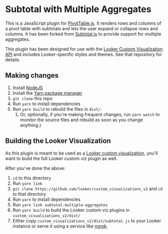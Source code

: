 # Subtotal with Multiple Aggregates

This is a JavaScript plugin for [PivotTable.js](https://pivottable.js.org/examples/). It renders rows and columns of a pivot table with subtotals and lets the user expand or collapse rows and columns. It has been forked from [Subtotal.js](http://nagarajanchinnasamy.com/subtotal) to provide support for multiple aggregates.

This plugin has been designed for use with the [Looker Custom Visualization API](https://github.com/looker/visualization-api-examples) and includes Looker-specific styles and themes. See that repository for details.

## Making changes

1. Install [NodeJS](https://nodejs.org/en/)
1. Install the [Yarn package manager](https://yarnpkg.com/lang/en/)
1. `git clone` this repo
1. Run `yarn` to install dependencies
1. Run `yarn build` to rebuild the files in `dist/`.
   1. Or, optionally, if you're making frequent changes, run `yarn watch` to monitor the source files and rebuild as soon as you change anything.)

## Building the Looker Visualization

As this plugin is meant to be used as a [Looker custom visualization](https://github.com/looker/custom_visualizations_v2), you'll want to build the full Looker custom viz plugin as well.

After you've done the above:

1. `cd` to this directory
1. Run `yarn link`
1. `git clone https://github.com/looker/custom_visualizations_v2` and `cd` to that directory
1. Run `yarn` to install dependencies
1. Run `yarn link subtotal-multiple-aggregates`
1. Run `yarn build` to build the Looker custom viz plugins in `custom_visualizations_v2/dist/`
1. Either copy `custom_visualizations_v2/dist/subtotal.js` to your Looker instance or serve it using a service like [ngrok](https://ngrok.com/).
